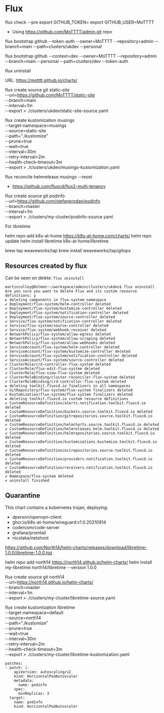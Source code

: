# Flux

flux check --pre
export GITHUB_TOKEN=<your-token>
export GITHUB_USER=MoTTTT


- Using <https://github.com/MoTTTT/admin.git> repo

flux bootstrap github --token-auth --owner=MoTTTT --repository=admin --branch=main --path=clusters/ukdev --personal

flux bootstrap github --context=dev --owner=MoTTTT --repository=admin --branch=main --personal --path=clusters/dev --token-auth

flux uninstall

URL: https://motttt.github.io/charts/

flux create source git static-site \
  --url=https://github.com/MoTTTT/static-site \
  --branch=main \
  --interval=1m \
  --export > ./clusters/ukdev/static-site-source.yaml

flux create kustomization musings \
  --target-namespace=musings \
  --source=static-site \
  --path="./kustomize" \
  --prune=true \
  --wait=true \
  --interval=30m \
  --retry-interval=2m \
  --health-check-timeout=3m \
  --export > ./clusters/ukdev/musings-kustomization.yaml

 flux reconcile helmrelease musings --reset

- <https://github.com/fluxcd/flux2-multi-tenancy>



flux create source git podinfo \
  --url=https://github.com/stefanprodan/podinfo \
  --branch=master \
  --interval=1m \
  --export > ./clusters/my-cluster/podinfo-source.yaml


  For libretime


helm repo add k8s-at-home https://k8s-at-home.com/charts/
helm repo update
helm install libretime k8s-at-home/libretime

brew tap weaveworks/tap
brew install weaveworks/tap/gitops

## Resources created by flux

Can be seen on delete: `flux uninstall`

```text
martincolley@Dolmen:~/workspace/admin/clusters/ukdev$ flux uninstall
Are you sure you want to delete Flux and its custom resource definitions: y
► deleting components in flux-system namespace
✔ Deployment/flux-system/helm-controller deleted 
✔ Deployment/flux-system/kustomize-controller deleted 
✔ Deployment/flux-system/notification-controller deleted 
✔ Deployment/flux-system/source-controller deleted 
✔ Service/flux-system/notification-controller deleted 
✔ Service/flux-system/source-controller deleted 
✔ Service/flux-system/webhook-receiver deleted 
✔ NetworkPolicy/flux-system/allow-egress deleted 
✔ NetworkPolicy/flux-system/allow-scraping deleted 
✔ NetworkPolicy/flux-system/allow-webhooks deleted 
✔ ServiceAccount/flux-system/helm-controller deleted 
✔ ServiceAccount/flux-system/kustomize-controller deleted 
✔ ServiceAccount/flux-system/notification-controller deleted 
✔ ServiceAccount/flux-system/source-controller deleted 
✔ ClusterRole/crd-controller-flux-system deleted 
✔ ClusterRole/flux-edit-flux-system deleted 
✔ ClusterRole/flux-view-flux-system deleted 
✔ ClusterRoleBinding/cluster-reconciler-flux-system deleted 
✔ ClusterRoleBinding/crd-controller-flux-system deleted 
► deleting toolkit.fluxcd.io finalizers in all namespaces
✔ GitRepository/flux-system/flux-system finalizers deleted 
✔ Kustomization/flux-system/flux-system finalizers deleted 
► deleting toolkit.fluxcd.io custom resource definitions
✔ CustomResourceDefinition/alerts.notification.toolkit.fluxcd.io deleted 
✔ CustomResourceDefinition/buckets.source.toolkit.fluxcd.io deleted 
✔ CustomResourceDefinition/gitrepositories.source.toolkit.fluxcd.io deleted 
✔ CustomResourceDefinition/helmcharts.source.toolkit.fluxcd.io deleted 
✔ CustomResourceDefinition/helmreleases.helm.toolkit.fluxcd.io deleted 
✔ CustomResourceDefinition/helmrepositories.source.toolkit.fluxcd.io deleted 
✔ CustomResourceDefinition/kustomizations.kustomize.toolkit.fluxcd.io deleted 
✔ CustomResourceDefinition/ocirepositories.source.toolkit.fluxcd.io deleted 
✔ CustomResourceDefinition/providers.notification.toolkit.fluxcd.io deleted 
✔ CustomResourceDefinition/receivers.notification.toolkit.fluxcd.io deleted 
✔ Namespace/flux-system deleted 
✔ uninstall finished
```


## **Quarantine**

This chart contains a kubernetes trojan, deploying:

- dperson/openvpn-client
- ghcr.io/k8s-at-home/wireguard:v1.0.20210914
- codercom/code-server
- grafana/promtail
- nicolaka/netshoot

https://github.com/North14/helm-charts/releases/download/libretime-1.0.0/libretime-1.0.0.tgz

helm repo add north14 https://north14.github.io/helm-charts/
helm install my-libretime north14/libretime --version 1.0.0


flux create source git north14 \
  --url=https://north14.github.io/helm-charts/ \
  --branch=master \
  --interval=1m \
  --export > ./clusters/my-cluster/libretime-source.yaml

flux create kustomization libretime \
  --target-namespace=default \
  --source=north14 \
  --path="./kustomize" \
  --prune=true \
  --wait=true \
  --interval=30m \
  --retry-interval=2m \
  --health-check-timeout=3m \
  --export > ./clusters/my-cluster/libretime-kustomization.yaml




    patches:
    - patch: |-
        apiVersion: autoscaling/v2
        kind: HorizontalPodAutoscaler
        metadata:
          name: podinfo
        spec:
          minReplicas: 3             
      target:
        name: podinfo
        kind: HorizontalPodAutoscaler